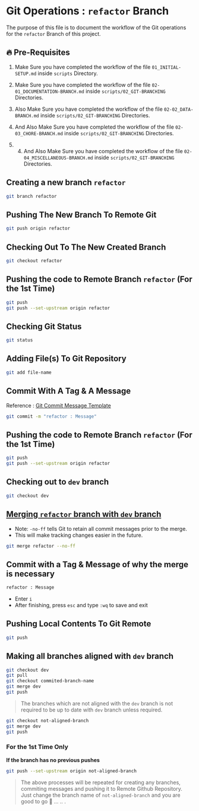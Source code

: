 # Git Operations : `refactor` Branch

The purpose of this file is to document the workflow of the Git operations for the `refactor` Branch of this project.

## 🔥 Pre-Requisites

1. Make Sure you have completed the workflow of the file `01_INITIAL-SETUP.md` inside `scripts` Directory.

2. Make Sure you have completed the workflow of the file `02-01_DOCUMENTATION-BRANCH.md` inside `scripts/02_GIT-BRANCHING` Directories.

3. Also Make Sure you have completed the workflow of the file `02-02_DATA-BRANCH.md` inside `scripts/02_GIT-BRANCHING` Directories.

4. And Also Make Sure you have completed the workflow of the file `02-03_CHORE-BRANCH.md` inside `scripts/02_GIT-BRANCHING` Directories.

5. 4. And Also Make Sure you have completed the workflow of the file `02-04_MISCELLANEOUS-BRANCH.md` inside `scripts/02_GIT-BRANCHING` Directories.

## Creating a new branch `refactor`

```sh
git branch refactor
```

## Pushing The New Branch To Remote Git

```sh
git push origin refactor
```

## Checking Out To The New Created Branch

```sh
git checkout refactor
```

## Pushing the code to Remote Branch `refactor` (For the 1st Time)

```sh
git push
git push --set-upstream origin refactor
```

## Checking Git Status

```sh
git status
```

## Adding File(s) To Git Repository

```sh
git add file-name
```

## Commit With A Tag & A Message

Reference : [Git Commit Message Template](../../GIT-COMMIT-TEMPLATE.md)

```sh
git commit -m "refactor : Message"
```

## Pushing the code to Remote Branch `refactor` (For the 1st Time)

```sh
git push
git push --set-upstream origin refactor
```

## Checking out to `dev` branch

```sh
git checkout dev
```

## <ins>Merging `refactor` branch with `dev` branch</ins>

- Note: `-no-ff` tells Git to retain all commit messages prior to the merge.
- This will make tracking changes easier in the future.

```sh
git merge refactor --no-ff
```

## Commit with a Tag & Message of why the merge is necessary

```sh
refactor : Message
```

- Enter `i`
- After finishing, press `esc` and type `:wq` to save and exit

## Pushing Local Contents To Git Remote

```sh
git push
```

## Making all branches aligned with `dev` branch

```sh
git checkout dev
git pull
git checkout commited-branch-name
git merge dev
git push
```

> The branches which are not aligned with the `dev` branch is not required to be up to date with `dev` branch unless required.

```sh
git checkout not-aligned-branch
git merge dev
git push
```

### For the 1st Time Only
<b>If the branch has no previous pushes</b>

```sh
git push --set-upstream origin not-aligned-branch
```

> The above processes will be repeated for creating any branches, commiting messages and pushing it to Remote Github Repository. Just change the branch name of `not-aligned-branch` and you are good to go 🚀 ... .. .